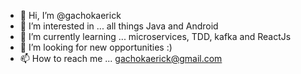 - 👋 Hi, I’m @gachokaerick
- 👀 I’m interested in ... all things Java and Android
- 🌱 I’m currently learning ... microservices, TDD, kafka and ReactJs
- 💞️ I’m looking for new opportunities :)
- 📫 How to reach me ... gachokaerick@gmail.com

<!---
gachokaerick/gachokaerick is a ✨ special ✨ repository because its `README.md` (this file) appears on your GitHub profile.
You can click the Preview link to take a look at your changes.
--->
